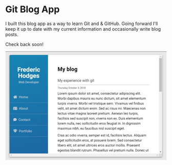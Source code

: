 # Git Blog App

I built this blog app as a way to learn Git and & GitHub. Going forward I'll keep it up to date with my current information and occasionally write blog posts.

Check back soon!

<img src="screenshot.PNG" alt="Blog Screenshot">

